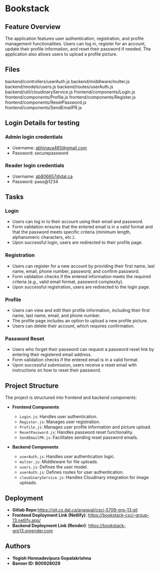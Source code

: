 # Bookstack

##  Feature Overview

 The application features user authentication, registration, and profile management functionalities. Users can log in, register for an account, update their profile information, and reset their password if needed. The application also allows users to upload a profile picture.

## Files

backend/controllers/userAuth.js
backend/middlware/multer.js
backend/models/users.js
backend/routes/userAuth.js
backend/util/cloudinaryService.js
frontend/components/Login.js
frontend/components/Profile.js
frontend/components/Register.js
frontend/components/ResetPassword.js
frontend/components/SendEmailPR.js

## Login Details for testing

### Admin login credentials
- Username: abhinava465@gmail.com
- Password: securepassword

### Reader login credentials
- Username: ab806657@dal.ca
- Password: pass@1234

## Tasks

### Login
- Users can log in to their account using their email and password.
- Form validation ensures that the entered email is in a valid format and that the password meets specific criteria (minimum length, alphanumeric characters, etc.).
- Upon successful login, users are redirected to their profile page.

### Registration
- Users can register for a new account by providing their first name, last name, email, phone number, password, and confirm password.
- Form validation checks if the entered information meets the required criteria (e.g., valid email format, password complexity).
- Upon successful registration, users are redirected to the login page.

### Profile
- Users can view and edit their profile information, including their first name, last name, email, and phone number.
- The profile page includes an option to upload a new profile picture.
- Users can delete their account, which requires confirmation.

### Password Reset
- Users who forget their password can request a password reset link by entering their registered email address.
- Form validation checks if the entered email is in a valid format.
- Upon successful submission, users receive a reset email with instructions on how to reset their password.

## Project Structure

The project is structured into frontend and backend components:

- **Frontend Components**
  - `Login.js`: Handles user authentication.
  - `Register.js`: Manages user registration.
  - `Profile.js`: Manages user profile information and picture upload.
  - `ResetPassword.js`: Handles password reset functionality.
  - `SendEmailPR.js`: Facilitates sending reset password emails.

- **Backend Components**
  - `userAuth.js`: Handles user authentication logic.
  - `multer.js`: Middleware for file uploads.
  - `users.js`: Defines the user model.
  - `userAuth.js`: Defines routes for user authentication.
  - `cloudinaryService.js`: Handles Cloudinary integration for image uploads.

## Deployment

- **Gitlab Repo**:https://git.cs.dal.ca/anagpal/csci-5709-grp-13.git
- **Frontend Deployment Link (Netlify)**: https://bookstack-csci-group-13.netlify.app/
- **Backend Deployment Link (Render)**: https://bookstack-grp13.onrender.com

## Authors

- **Yogish Honnadevipura Gopalakrishna**
- **Banner ID: B00928029**
